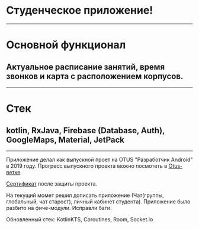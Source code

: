 # Студенческое приложение!
***
# Основной функционал 
## Актуальное расписание занятий, время звонков и карта с расположением корпусов.
***
# Стек
## kotlin, RxJava, Firebase (Database, Auth), GoogleMaps, Material, JetPack

*** 
Приложение делал как выпускной проет на OTUS "Разработчик Android" в 2019 году.
Прогресс выпускного проекта можно посмотеть в [Otus-ветке](https://github.com/1lio/IMEiT/tree/otus)

[Сертификат](art/certificate.pdf) после защиты проекта. 

На текущий момет решил дописать приложение (Чат(группы, глобальный, чат старост), личный кабинет
студента). Приложение было разбито на фиче-модули. Исправли баги.

Обновленный стек: KotlinKTS, Coroutines, Room, Socket.io